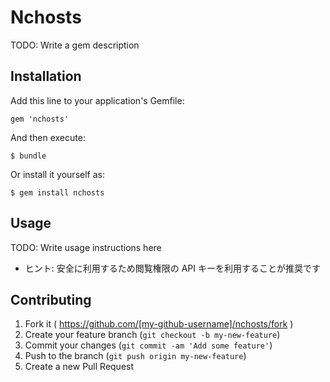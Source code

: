 # Nchosts

TODO: Write a gem description

## Installation

Add this line to your application's Gemfile:

    gem 'nchosts'

And then execute:

    $ bundle

Or install it yourself as:

    $ gem install nchosts

## Usage

TODO: Write usage instructions here

* ヒント: 安全に利用するため閲覧権限の API キーを利用することが推奨です

## Contributing

1. Fork it ( https://github.com/[my-github-username]/nchosts/fork )
2. Create your feature branch (`git checkout -b my-new-feature`)
3. Commit your changes (`git commit -am 'Add some feature'`)
4. Push to the branch (`git push origin my-new-feature`)
5. Create a new Pull Request
